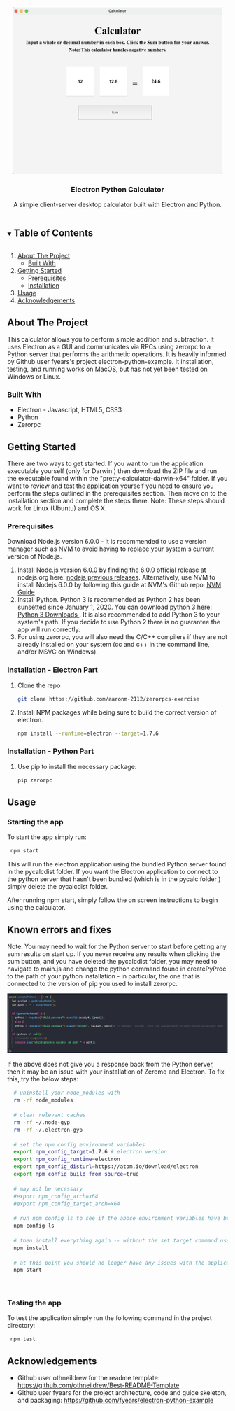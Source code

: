 <!--
*** Thanks for checking out the Best-README-Template. If you have a suggestion
*** that would make this better, please fork the repo and create a pull request
*** or simply open an issue with the tag "enhancement".
*** Thanks again! Now go create something AMAZING! :D
***
***
***
*** To avoid retyping too much info. Do a search and replace for the following:
*** github_username, repo_name, twitter_handle, email, project_title, project_description
-->



<!-- PROJECT LOGO -->
<br />
<p align="center">
  <a href="https://github.com/github_username/repo_name">
    <img src="images/Screen Shot 2021-08-29 at 3.10.40 PM.png" alt="Logo" width="480" height="380">
  </a>

  <h3 align="center">Electron Python Calculator</h3>

  <p align="center">
    A simple client-server desktop calculator built with Electron and Python. 
  </p>
</p>



<!-- TABLE OF CONTENTS -->
<details open="open">
  <summary><h2 style="display: inline-block">Table of Contents</h2></summary>
  <ol>
    <li>
      <a href="#about-the-project">About The Project</a>
      <ul>
        <li><a href="#built-with">Built With</a></li>
      </ul>
    </li>
    <li>
      <a href="#getting-started">Getting Started</a>
      <ul>
        <li><a href="#prerequisites">Prerequisites</a></li>
        <li><a href="#installation">Installation</a></li>
      </ul>
    </li>
    <li><a href="#usage">Usage</a></li>
    <li><a href="#acknowledgements">Acknowledgements</a></li>
  </ol>
</details>



<!-- ABOUT THE PROJECT -->
## About The Project
This calculator allows you to perform simple addition and subtraction. It uses Electron as a GUI and communicates via RPCs using zerorpc to a Python server that performs the arithmetic operations. It is heavily informed by Github user fyears's project electron-python-example. It installation, testing, and running works on MacOS, but has not yet been tested on Windows or Linux.


### Built With

* []() Electron - Javascript, HTML5, CSS3
* []() Python 
* []() Zerorpc



<!-- GETTING STARTED -->
## Getting Started

There are two ways to get started. If you want to run the application executable yourself (only for Darwin ) then download the ZIP file and run the 
executable found within the "pretty-calculator-darwin-x64" folder.
If you want to review and test the application yourself you need to ensure you perform the steps outlined in the prerequisites section. Then move on to the installation section and complete the steps there. Note: These steps should work for Linux (Ubuntu) and OS X.
 

### Prerequisites

Download Node.js version 6.0.0 - it is recommended to use a version manager such as NVM to avoid having to replace your system's current version of 
Node.js. 
1. Install Node.js version 6.0.0 by finding the 6.0.0 official release at nodejs.org here: <a href="https://nodejs.org/en/download/releases/">nodejs previous releases</a>. Alternatively, use NVM to install Nodejs 6.0.0 by following this guide at NVM's Github repo: <a href="https://github.com/nvm-sh/nvm">NVM Guide</a>
2. Install Python. Python 3 is recommended as Python 2 has been sunsetted since January 1, 2020. You can download python 3 here: <a href="https://www.python.org/downloads/">Python 3 Downloads </a>. It is also recommended to add Python 3 to your system's path. If you decide to use Python 2 there is no guarantee the app will run correctly.
3. For using zerorpc, you will also need the C/C++ compilers if they are not already installed on your system (cc and c++ in the command line, and/or MSVC on Windows).
 

### Installation - Electron Part

1. Clone the repo
   ```sh
   git clone https://github.com/aaronm-2112/zerorpcs-exercise
   ```
2. Install NPM packages while being sure to build the correct version of electron.
   ```sh
   npm install --runtime=electron --target=1.7.6
   ```
   
   
### Installation - Python Part
1. Use pip to install the necessary package:
   ```sh
   pip zerorpc
   ```



<!-- USAGE EXAMPLES -->
## Usage

### Starting the app
To start the app simply run:
  ```sh
   npm start
  ```
  
This will run the electron application using the bundled Python server found in the pycalcdist folder. If you want the Electron application to connect to the python server that hasn't been bundled (which is in the pycalc folder ) simply delete the pycalcdist folder.

After running npm start, simply follow the on screen instructions to begin using the calculator. 

## Known errors and fixes
Note: You may need to wait for the Python server to start before getting any sum results on start up. If you never receive any results when clicking the sum button, and you have deleted the pycalcdist folder, you may need to navigate to main.js and change the python command found in createPyProc to the path of your python installation - in particular, the one that is connected to the version of pip you used to install zerorpc.

<img src="images/python-command.png">



If the above does not give you a response back from the Python server, then it may be an issue with your installation of Zeromq and Electron. To fix this, try the below steps:

```sh
  # uninstall your node_modules with
  rm -rf node_modules 
  
  # clear relevant caches
  rm -rf ~/.node-gyp
  rm -rf ~/.electron-gyp
  
  # set the npm config environment variables
  export npm_config_target=1.7.6 # electron version
  export npm_config_runtime=electron
  export npm_config_disturl=https://atom.io/download/electron
  export npm_config_build_from_source=true

  # may not be necessary
  #export npm_config_arch=x64
  #export npm_config_target_arch=x64

  # run npm config ls to see if the aboce environment variables have been set for your current terminal session
  npm config ls
  
  # then install everything again -- without the set target command used above
  npm install 
  
  # at this point you should no longer have any issues with the application. Remember to wait on first startup for the Python server to connect
  npm start
  
  
```



### Testing the app
To test the application simply run the following command in the project directory: 
  ```sh
   npm test
  ```

<!-- ACKNOWLEDGEMENTS -->
## Acknowledgements

* []() Github user othneildrew for the readme template: https://github.com/othneildrew/Best-README-Template
* []() Github user fyears for the project architecture, code and guide skeleton, and packaging:  https://github.com/fyears/electron-python-example





<!-- MARKDOWN LINKS & IMAGES -->
<!-- https://www.markdownguide.org/basic-syntax/#reference-style-links -->
[contributors-shield]: https://img.shields.io/github/contributors/github_username/repo.svg?style=for-the-badge
[contributors-url]: https://github.com/github_username/repo_name/graphs/contributors
[forks-shield]: https://img.shields.io/github/forks/github_username/repo.svg?style=for-the-badge
[forks-url]: https://github.com/github_username/repo_name/network/members
[stars-shield]: https://img.shields.io/github/stars/github_username/repo.svg?style=for-the-badge
[stars-url]: https://github.com/github_username/repo_name/stargazers
[issues-shield]: https://img.shields.io/github/issues/github_username/repo.svg?style=for-the-badge
[issues-url]: https://github.com/github_username/repo_name/issues
[license-shield]: https://img.shields.io/github/license/github_username/repo.svg?style=for-the-badge
[license-url]: https://github.com/github_username/repo_name/blob/master/LICENSE.txt
[linkedin-shield]: https://img.shields.io/badge/-LinkedIn-black.svg?style=for-the-badge&logo=linkedin&colorB=555
[linkedin-url]: https://linkedin.com/in/github_username
